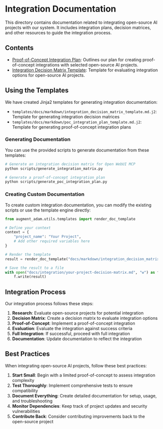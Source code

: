 # Integration Documentation

This directory contains documentation related to integrating open-source AI projects with our system. It includes integration plans, decision matrices, and other resources to guide the integration process.

## Contents

- [Proof-of-Concept Integration Plan](proof-of-concept-integration-plan.md): Outlines our plan for creating proof-of-concept integrations with selected open-source AI projects.
- [Integration Decision Matrix Template](integration-decision-matrix-template.md): Template for evaluating integration options for open-source AI projects.

## Using the Templates

We have created Jinja2 templates for generating integration documentation:

- `templates/docs/markdown/integration_decision_matrix_template.md.j2`: Template for generating integration decision matrices
- `templates/docs/markdown/poc_integration_plan_template.md.j2`: Template for generating proof-of-concept integration plans

### Generating Documentation

You can use the provided scripts to generate documentation from these templates:

```bash
# Generate an integration decision matrix for Open WebUI MCP
python scripts/generate_integration_matrix.py

# Generate a proof-of-concept integration plan
python scripts/generate_poc_integration_plan.py
```

### Creating Custom Documentation

To create custom integration documentation, you can modify the existing scripts or use the template engine directly:

```python
from augment_adam.utils.templates import render_doc_template

# Define your context
context = {
    "project_name": "Your Project",
    # Add other required variables here
}

# Render the template
result = render_doc_template("docs/markdown/integration_decision_matrix_template.md.j2", context)

# Save the result to a file
with open("docs/integration/your-project-decision-matrix.md", "w") as f:
    f.write(result)
```

## Integration Process

Our integration process follows these steps:

1. **Research**: Evaluate open-source projects for potential integration
2. **Decision Matrix**: Create a decision matrix to evaluate integration options
3. **Proof-of-Concept**: Implement a proof-of-concept integration
4. **Evaluation**: Evaluate the integration against success criteria
5. **Full Integration**: If successful, proceed with full integration
6. **Documentation**: Update documentation to reflect the integration

## Best Practices

When integrating open-source AI projects, follow these best practices:

1. **Start Small**: Begin with a limited proof-of-concept to assess integration complexity
2. **Test Thoroughly**: Implement comprehensive tests to ensure compatibility
3. **Document Everything**: Create detailed documentation for setup, usage, and troubleshooting
4. **Monitor Dependencies**: Keep track of project updates and security vulnerabilities
5. **Contribute Back**: Consider contributing improvements back to the open-source project
